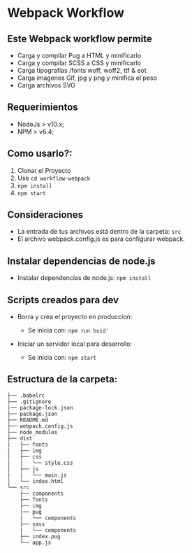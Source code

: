 # Webpack Workflow

## Este Webpack workflow permite
- Carga y compilar Pug a HTML y minificarlo
- Carga y compilar SCSS a CSS y minificarlo
- Carga tipografias /fonts woff, woff2, ttf & eot
- Carga imagenes Gif, jpg y png y minifica el peso
- Carga archivos SVG

## Requerimientos

- NodeJs > v10.x;
- NPM > v6.4;

## Como usarlo?:

1. Clonar el Proyecto
2. Use ``cd workflow-webpack``
3. ``npm install``
4. ``npm start``

## Consideraciones
- La entrada de tus archivos está dentro de la carpeta: `src`
- El archivo webpack.config.js es para configurar webpack.

## Instalar dependencias de node.js
- Instalar dependencias de node.js: `npm install`

## Scripts creados para dev
- Borra y crea el proyecto en produccion:
  - Se inicia con:  `npm run buid'`

- Iniciar un servidor local para desarrollo:
  - Se inicia con: `npm start`
 
 ## Estructura de la carpeta:

```
├── .babelrc
├── .gitignore
|── package-lock.json
├── package.json
├── README.md
├── webpack.config.js
├── node_modules
├── dist
|   ├── fonts
|   ├── img
│   ├── css
|   |   └── style.css
│   ├── js
|   |   └── main.js
│   └── index.html
└── src
    ├── components
    ├── fonts
    ├── img
    |── pug
    |   └── components
    ├── sass
    |   └── components
    ├── index.pug
    └── app.js
```
